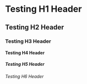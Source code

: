 # Testing H1 Header
## Testing H2 Header
### Testing H3 Header
#### Testing H4 Header
##### Testing H5 Header
###### Testing H6 Header

